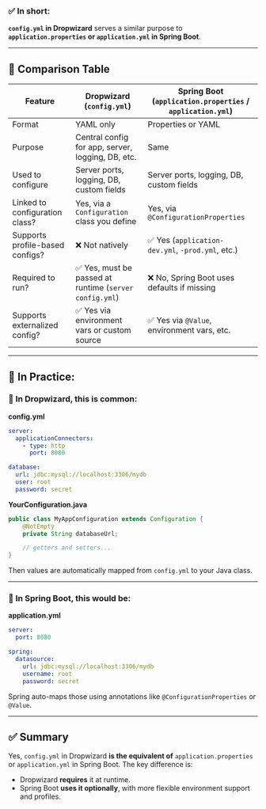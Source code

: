 ### ✅ In short:

**`config.yml` in Dropwizard** serves a similar purpose to **`application.properties` or `application.yml` in Spring Boot**.

---

## 🔄 Comparison Table

| Feature                         | Dropwizard (`config.yml`)                              | Spring Boot (`application.properties` / `application.yml`) |
| ------------------------------- | ------------------------------------------------------ | ---------------------------------------------------------- |
| Format                          | YAML only                                              | Properties or YAML                                         |
| Purpose                         | Central config for app, server, logging, DB, etc.      | Same                                                       |
| Used to configure               | Server ports, logging, DB, custom fields               | Server ports, logging, DB, custom fields                   |
| Linked to configuration class?  | Yes, via a `Configuration` class you define            | Yes, via `@ConfigurationProperties`                        |
| Supports profile-based configs? | ❌ Not natively                                         | ✅ Yes (`application-dev.yml`, `-prod.yml`, etc.)           |
| Required to run?                | ✅ Yes, must be passed at runtime (`server config.yml`) | ❌ No, Spring Boot uses defaults if missing                 |
| Supports externalized config?   | ✅ Yes via environment vars or custom source            | ✅ Yes via `@Value`, environment vars, etc.                 |

---

## 📘 In Practice:

### 🔹 In **Dropwizard**, this is common:

**config.yml**

```yaml
server:
  applicationConnectors:
    - type: http
      port: 8080

database:
  url: jdbc:mysql://localhost:3306/mydb
  user: root
  password: secret
```

**YourConfiguration.java**

```java
public class MyAppConfiguration extends Configuration {
    @NotEmpty
    private String databaseUrl;

    // getters and setters...
}
```

Then values are automatically mapped from `config.yml` to your Java class.

---

### 🔸 In **Spring Boot**, this would be:

**application.yml**

```yaml
server:
  port: 8080

spring:
  datasource:
    url: jdbc:mysql://localhost:3306/mydb
    username: root
    password: secret
```

Spring auto-maps those using annotations like `@ConfigurationProperties` or `@Value`.

---

## ✅ Summary

Yes, `config.yml` in Dropwizard **is the equivalent of** `application.properties` or `application.yml` in Spring Boot.
The key difference is:

* Dropwizard **requires** it at runtime.
* Spring Boot **uses it optionally**, with more flexible environment support and profiles.
